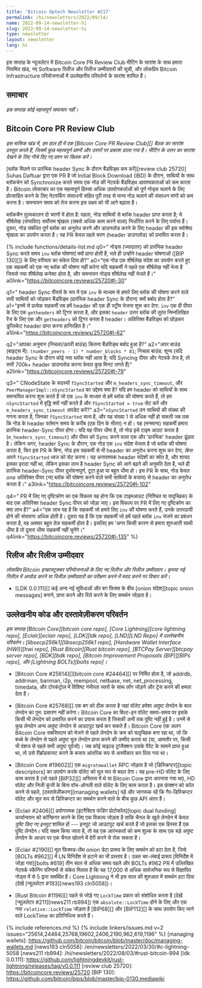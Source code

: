```yaml
---
title: 'Bitcoin Optech Newsletter #217'
permalink: /hi/newsletters/2022/09/14/
name: 2022-09-14-newsletter-hi
slug: 2022-09-14-newsletter-hi
type: newsletter
layout: newsletter
lang: hi
---
```

इस सप्ताह के न्यूजलेटर में Bitcoin Core PR Review Club मीटिंग के सारांश के साथ हमारा नियमित खंड, नए Software रिलीज और रिलीज
उम्मीदवारों की सूची, और लोकप्रिय Bitcoin Infrastructure परियोजनाओं में उल्लेखनीय परिवर्तनों के सारांश शामिल हैं।

## समाचार

*इस सप्ताह कोई महत्वपूर्ण समाचार नहीं।*

## Bitcoin Core PR Review Club

*इस मासिक खंड में, हम हाल ही में एक [Bitcoin Core PR Review Club][] बैठक का सारांश प्रस्तुत करते हैं,
जिसमें कुछ महत्वपूर्ण प्रश्नों और उत्तरों पर प्रकाश डाला गया है। मीटिंग के उत्तर का सारांश देखने के लिए नीचे दिए गए प्रश्न पर क्लिक करें।*

[ब्लॉक मिलने पर प्रारंभिक header Sync के दौरान बैंडविड्थ कम करें][review club 25720] Suhas Daftuar द्वारा एक PR है
जो Initial Block Download (IBD) के दौरान, साथियों के साथ ब्लॉकचेन को
Synchronize करते समय एक नोड की नेटवर्क बैंडविड्थ आवश्यकताओं को कम करता है। Bitcoin लोकाचार का एक
महत्वपूर्ण हिस्सा अधिक उपयोगकर्ताओं को पूर्ण नोड्स चलाने के लिए प्रोत्साहित करने के लिए नेटवर्किंग
संसाधनों सहित पूरी तरह से मान्य नोड चलाने की संसाधन मांगों को कम करना है। समन्वयन समय को
तेज करना इस लक्ष्य को भी आगे बढ़ाता है।

ब्लॉकचैन तुल्यकालन दो चरणों में होता है: पहला, नोड साथियों से ब्लॉक header प्राप्त करता है; ये शीर्षलेख (संभावित)
सर्वोत्तम श्रृंखला (सबसे अधिक काम करने वाला) निर्धारित करने के लिए पर्याप्त हैं। दूसरा, नोड संबंधित
पूर्ण ब्लॉक का अनुरोध करने और डाउनलोड करने के लिए header की इस सर्वश्रेष्ठ श्रृंखला का उपयोग करता
है। यह PR केवल पहले चरण (header डाउनलोड) को प्रभावित करता है।

{% include functions/details-list.md
  q0="<!--why-do-nodes-mostly-receive-inv-block-announcements-while-they-are-doing-initial-headers-sync-even-though-they-indicated-preference-for-headers-announcements-bip-130-->
  नोड्स (ज्यादातर) को प्रारंभिक header Sync करते समय `inv` ब्लॉक घोषणाएं क्यों प्राप्त होती हैं, भले
  ही उन्होंने header घोषणाओं ([BIP 130][]) के लिए वरीयता का संकेत दिया हो?"
  a0="एक नोड एक शीर्षलेख संदेश का उपयोग करते हुए एक सहकर्मी को एक नए ब्लॉक की घोषणा नहीं
  करेगा यदि सहकर्मी ने पहले एक शीर्षलेख नहीं भेजा
  है जिससे नया शीर्षलेख कनेक्ट होता है, और समन्वयन नोड्स शीर्षलेख नहीं भेजते हैं।"
  a0link="https://bitcoincore.reviews/25720#l-30"

  q1="<!--why-is-bandwidth-wasted-during-initial-headers-sync-by-adding-all-peers-that-announce-a-block-to-us-via-an-inv-as-headers-sync-peers-->
  header Sync पीयर्स के रूप में एक `inv` के माध्यम से हमारे लिए ब्लॉक की घोषणा करने वाले सभी साथियों को जोड़कर
  बैंडविड्थ (प्रारंभिक header Sync के दौरान) क्यों बर्बाद होता है?"
  a1="इनमें से प्रत्येक सहकर्मी तब हमें header की एक ही स्ट्रीम
  भेजना शुरू कर देगा: `inv` एक ही पीयर के लिए एक `getheaders` को ट्रिगर करता है, और इसका `header` उत्तर ब्लॉक की
  तुरंत निम्नलिखित रेंज के लिए एक और `getheaders` को ट्रिगर करता है header। अतिरिक्त बैंडविड्थ को छोड़कर
  डुप्लिकेट header प्राप्त करना हानिरहित है।"
  a1link="https://bitcoincore.reviews/25720#l-62"

  q2="<!--what-would-be-your-estimate-lower-upper-bound-of-how-much-bandwidth-is-wasted-->आपका अनुमान (निचला/ऊपरी बाउंड) कितना बैंडविड्थ बर्बाद हुआ है?"
  a2="अपर बाउंड (बाइट्स में): `(number_peers - 1) * number_blocks * 81`;
  निचला बाउंड: शून्य (यदि header Sync के दौरान कोई नया ब्लॉक नहीं आता है; यदि Syncing पीयर और नेटवर्क तेज है, तो
  सभी 700k+ header डाउनलोड करना केवल कुछ मिनट लगते हैं)"
  a2link="https://bitcoincore.reviews/25720#l-79"

  q3="<!--what-s-the-purpose-of-cnodestate-s-members-fsyncstarted-and-m-headers-sync-timeout-and-peermanagerimpl-nsyncstarted-if-we-start-syncing-headers-with-peers-that-announce-a-block-to-us-via-an-inv-why-do-we-not-increase-nsyncstarted-and-set-fsyncstarted-true-and-update-m-headers-sync-timeout-->
  CNodeState के सदस्यों `fSyncStarted` और `m_headers_sync_timeout`, और `PeerManagerImpl::nSyncStarted`
  का उद्देश्य क्या है? यदि हम header को साथियों के साथ समन्वयित करना शुरू करते हैं जो एक `inv` के माध्यम से हमें ब्लॉक की घोषणा
  करते हैं, तो हम `nSyncStarted` में वृद्धि क्यों नहीं करते हैं और `fSyncStarted = true` सेट करें और `m_headers_sync_timeout`
  अपडेट करें?"
  a3="`nSyncStarted` उन साथियों की संख्या की गणना करता है, जिनका `fSyncStarted` सत्य है, और यह
  संख्या 1 से अधिक नहीं हो सकती जब तक कि नोड के header वर्तमान समय के करीब (एक दिन के भीतर) न हों।
  यह (मनमाना) सहकर्मी हमारा प्रारंभिक header-Sync पीयर होगा। यदि यह पीयर धीमा है, तो नोड इसे टाइम आउट करता है
  (`m_headers_sync_timeout`) और पीयर को Sync करने वाला एक और 'प्रारंभिक' header ढूंढता है। लेकिन अगर,
  header Sync के दौरान, एक नोड एक `inv` संदेश भेजता है जो ब्लॉक की घोषणा करता है, फिर इस PR के बिना,
  नोड इस सहकर्मी से भी header का अनुरोध करना शुरू कर देगा, _बिना_ अपने `fSyncStarted` ध्वज को सेट करना।
  यह अनावश्यक header संदेशों का स्रोत है, और शायद इसका इरादा नहीं था, लेकिन
  इसका लाभ है header Sync को आगे बढ़ने की अनुमति देता है, भले ही प्रारंभिक header-Sync पीयर दुर्भावनापूर्ण, टूटा हुआ या
  बहुत धीमा हो। इस PR के साथ, नोड केवल _one_ अतिरिक्त पीयर (नए ब्लॉक की घोषणा करने वाले सभी साथियों
  के बजाय) से header का अनुरोध करता है।"
  a3link="https://bitcoincore.reviews/25720#l-102"

  q4="<!--an-alternative-to-the-approach-taken-in-the-pr-would-be-to-add-an-additional-headers-sync-peer-after-a-timeout-fixed-or-random-what-is-the-benefit-of-the-approach-taken-in-the-pr-over-this-alternative-->
  PR में लिए गए दृष्टिकोण का एक विकल्प यह होगा कि एक टाइमआउट (निश्चित या यादृच्छिक) के बाद एक
  अतिरिक्त header Sync पीयर को जोड़ा जाए। इस विकल्प पर PR में लिए गए दृष्टिकोण का क्या लाभ है?"
  a4="एक लाभ यह है कि सहकर्मी जो हमारे लिए `inv` की घोषणा करते हैं, उनके उत्तरदायी होने की
  संभावना अधिक होती है। दूसरा यह है कि एक सहकर्मी जो हमें पहले ब्लॉक `inv` भेजने का प्रबंधन करता है,
  वह अक्सर बहुत तेज़ सहकर्मी होता है। इसलिए हम 'अगर किसी कारण से हमारा शुरुआती साथी धीमा है तो
  दूसरा धीमा सहकर्मी नहीं चुनेंगे।"
  q4link="https://bitcoincore.reviews/25720#l-135"
%}
## रिलीज और रिलीज उम्मीदवार

*लोकप्रिय Bitcoin इन्फ्रास्ट्रक्चर परियोजनाओं के लिए नए रिलीज और रिलीज उम्मीदवार। कृपया नई रिलीज़ में
अपग्रेड करने या रिलीज़ उम्मीदवारों का परीक्षण करने में मदद करने पर विचार करें।*

- [LDK 0.0.111][] कई अन्य नई सुविधाओं और बग फिक्स के बीच [onion संदेश][topic onion messages]
  बनाने, प्राप्त करने और रिले करने के लिए समर्थन जोड़ता है।

## उल्लेखनीय कोड और दस्तावेज़ीकरण परिवर्तन

*इस सप्ताह [Bitcoin Core][bitcoin core repo], [Core Lightning][core lightning repo],
[Eclair][eclair repo], [LDK][ldk repo], [LND][LND Repo] में उल्लेखनीय परिवर्तन।
[libsecp256k1][libsecp256k1 repo], [Hardware Wallet Interface (HWI)][hwi repo],
[Rust Bitcoin][Rust bitcoin repo], [BTCPay Server][btcpay server repo],
[BDK][bdk repo], [Bitcoin Improvement Proposals (BIP)][BIPs repo], और
[Lightning BOLTs][bolts repo]।*


- [Bitcoin Core #25614][][bitcoin core #24464][] पर निर्मित होता है, जो addrdb, addrman, banman, i2p, mempool,
  netbase, net, net_processing, timedata, और टोरकंट्रोल में विशिष्ट गंभीरता स्तरों के साथ लॉग जोड़ने और ट्रेस करने की क्षमता देता है।

- [Bitcoin Core #25768][] एक बग को ठीक करता है जहां वॉलेट हमेशा अपुष्ट लेनदेन के बाल लेनदेन का पुन:
  प्रसारण नहीं करेगा। Bitcoin Core का बिल्ट-इन वॉलेट समय-समय पर इसके किसी भी लेनदेन को प्रसारित करने का
  प्रयास करता है जिसकी अभी तक पुष्टि नहीं हुई है। उनमें से कुछ लेनदेन अन्य अपुष्ट लेनदेन से आउटपुट खर्च कर सकते हैं।
  Bitcoin Core एक अलग Bitcoin Core सबसिस्टम को भेजने से पहले लेनदेन के क्रम को यादृच्छिक बना रहा था,
  जो कि बच्चे के लेनदेन से पहले अपुष्ट मूल लेनदेन प्राप्त करने की उम्मीद करता था (या, आमतौर पर, किसी भी वंशज
  से पहले सभी अपुष्ट पूर्वजों)। जब कोई चाइल्ड ट्रांजैक्शन उसके पैरेंट के सामने प्राप्त हुआ था, तो उसे
  रीब्रॉडकास्ट करने के बजाय आंतरिक रूप से अस्वीकार कर दिया गया था।

- [Bitcoin Core #19602][] एक `migratewallet` RPC जोड़ता है जो [डिस्क्रिप्टर][topic descriptors] का उपयोग करके वॉलेट को मूल रूप
  से बदल देगा। यह pre-HD वॉलेट के लिए काम करता है (जो पहले [BIP32][] अस्तित्व में थे या Bitcoin Core द्वारा अपनाया गया था), HD वॉलेट
  और निजी कुंजी के बिना वॉच-ओनली वाले वॉलेट के लिए काम करता है। इस फ़ंक्शन को कॉल करने से पहले, [दस्तावेज़ीकरण][managing wallets] पढ़ें
  और जागरूक रहें कि गैर-डिस्क्रिप्टर वॉलेट और मूल रूप से डिस्क्रिप्टर का समर्थन करने वाले के बीच कुछ API अंतर हैं।

<!-- TODO:harding to separate dual funding from interactive funding -->

- [Eclair #2406][] प्रयोगात्मक [इंटरैक्टिव फंडिंग प्रोटोकॉल][topic dual funding] कार्यान्वयन को कॉन्फ़िगर
  करने के लिए एक विकल्प जोड़ता है ताकि चैनल के खुले लेनदेन में केवल *पुष्टि किए गए इनपुट* शामिल हों --- इनपुट जो
  आउटपुट खर्च करते हैं जो इसका एक हिस्सा हैं एक पुष्टि लेनदेन। यदि सक्षम किया जाता है, तो यह एक आरंभकर्ता को कम
  शुल्क के साथ एक बड़े अपुष्ट लेनदेन के आधार पर एक चैनल खोलने में देरी करने से रोक सकता है।

- [Eclair #2190][] मूल फिक्स्ड-लेंथ onion डेटा प्रारूप के लिए समर्थन को हटा देता है, जिसे [BOLTs #962][] में
  LN विनिर्देश से हटाने का भी प्रस्ताव है। उन्नत चर-लंबाई प्रारूप [विनिर्देश में जोड़ा गया][bolts #619] तीन साल से अधिक
  समय पहले और BOLTs #962 PR में उल्लिखित नेटवर्क स्कैनिंग परिणामों से संकेत मिलता है कि यह 17,000 से अधिक सार्वजनिक
  रूप से विज्ञापित नोड्स में से 5 द्वारा समर्थित है। Core Lightning ने भी इस साल की शुरुआत में समर्थन हटा दिया
  (देखें [न्यूज़लेटर #193][news193 cln5058])।

- [Rust Bitcoin #1196][] पहले से जोड़े गए `LockTime` प्रकार को संशोधित करता है (देखें [न्यूज़लेटर #211][news211 rb994])
  एक `absolute::LockTime` होने के लिए और एक नया `relative::LockTime` जोड़ता है [BIP68][] और [BIP112][] के साथ उपयोग
  किए जाने वाले LockTime का प्रतिनिधित्व करते हैं।

{% include references.md %}
{% include linkers/issues.md v=2 issues="25614,24464,25768,19602,2406,2190,962,619,1196" %}
[managing wallets]: https://github.com/bitcoin/bitcoin/blob/master/doc/managing-wallets.md
[news193 cln5058]: /en/newsletters/2022/03/30/#c-lightning-5058
[news211 rb994]: /hi/newsletters/2022/08/03/#rust-bitcoin-994
[ldk 0.0.111]: https://github.com/lightningdevkit/rust-lightning/releases/tag/v0.0.111
[review club 25720]: https://bitcoincore.reviews/25720
[BIP 130]: https://github.com/bitcoin/bips/blob/master/bip-0130.mediawiki